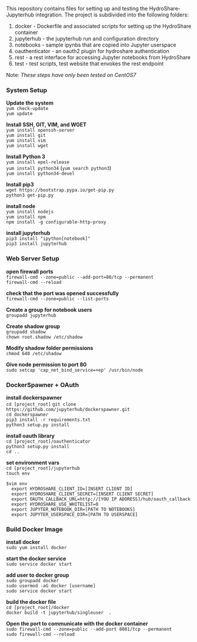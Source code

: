 
This repository contains files for setting up and testing the HydroShare-Jupyterhub integration.  The project is subdivided into the following folders:

1. docker - Dockerfile and associated scripts for setting up the HydroShare container
2. jupyterhub - the jupyterhub run and configuration directory
3. notebooks - sample ipynbs that are copied into Jupyter userspace
4. oauthenticator - an oauth2 plugin for hydroshare authentication
4. rest - a rest interface for accessing Jupyter notebooks from HydroShare
4. test - test scripts, test website that envokes the rest endpoint

Note: *These steps have only been tested on CentOS7*

### System Setup

**Update the system**  
`yum check-update`  
`yum update`  

**Install SSH, GIT, VIM, and WGET**  
`yum install openssh-server`  
`yum install git`  
`yum install vim`  
`yum install wget`

**Install Python 3**  
`yum install epel-release`  
`yum install python34`  (`yum search python3`)  
`yum install python34-devel`  

**Install pip3**  
`wget https://bootstrap.pypa.io/get-pip.py`  
`python3 get-pip.py`  

**install node**  
`yum install nodejs`  
`yum install npm`  
`npm install -g configurable-http-proxy`  

**install jupyterhub**  
`pip3 install "ipython[notebook]"`  
`pip3 install jupyterhub`   

### Web Server Setup

**open firewall ports**  
`firewall-cmd --zone=public --add-port=80/tcp --permanent`  
`firewall-cmd --reload`  

**check that the port was opened successfully**  
`firewall-cmd --zone=public --list-ports`  

**Create a group for notebook users**  
`groupadd jupyterhub`  
 
**Create shadow group**   
`groupadd shadow`  
`chown root.shadow /etc/shadow` 

**Modify shadow folder permissions**  
`chmod 640 /etc/shadow`  

**Give node permission to port 80**  
`sudo setcap 'cap_net_bind_service=+ep' /usr/bin/node`

### DockerSpawner + OAuth 

**install dockerspawner**    
`cd [project_root]`
`git clone https://github.com/jupyterhub/dockerspawner.git`  
`cd dockerspawner`  
`pip3 install -r requirements.txt`  
`python3 setup.py install`  

**install oauth library**  
`cd [project_root]/oauthenticator`  
`python3 setup.py install`  
`cd ..`

**set environment vars**  
`cd [project_root]/jupyterhub`  
`touch env`  
```
$vim env
  export HYDROSHARE_CLIENT_ID=[INSERT CLIENT ID]
  export HYDROSHARE_CLIENT_SECRET=[INSERT CLIENT SECRET]
  export OAUTH_CALLBACK_URL=http://[YOU IP ADDRESS]/hub/oauth_callback
  export HYDROSHARE_USE_WHITELIST=0
  export JUPYTER_NOTEBOOK_DIR=[PATH TO NOTEBOOKS]
  export JUPYTER_USERSPACE_DIR=[PATH TO USERSPACE]
```

### Build Docker Image  

**install docker**   
`sudo yum install docker` 

**start the docker service**  
`sudo service docker start`  

**add user to docker group**  
`sudo groupadd docker`  
`sudo usermod -aG docker [username]`  
`sudo service docker start`  

**build the docker file**  
`cd [project_root]/docker`  
`docker build -t jupyterhub/singleuser  . `

**Open the port to communicate with the docker container**  
`sudo firewall-cmd --zone=public --add-port 8081/tcp --permanent`  
`sudo firewall-cmd --reload`  
